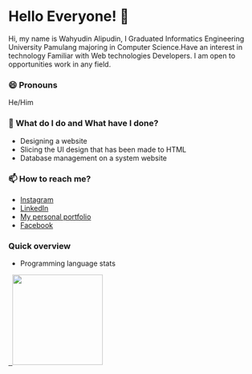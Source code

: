 
# Hello Everyone! 👋

Hi, my name is Wahyudin Alipudin, I Graduated Informatics Engineering University Pamulang majoring in Computer Science.Have an interest in technology
Familiar with Web technologies Developers. I am open to opportunities work in any field.

### 😄 Pronouns
He/Him

### 🌱 What do I do and What have I done? 
- Designing a website
- Slicing the UI design that has been made to HTML
- Database management on a system website

### 📫 How to reach me?
- [Instagram](https://instagram.com/wahyudin-wh) 
- [LinkedIn](https://www.linkedin.com/in/wahyudin-al/) 
- [My personal portfolio](https://wahyudin.alipudin.vercel.app) 
- [Facebook](https://web.facebook.com/wahyudin-al) 


### Quick overview

- Programming language stats
<a href="https://github.com/wahyudin-wh">

&nbsp; 
  <img height="180em" src="https://github-readme-stats-eight-theta.vercel.app/api/top-langs/?username=wahyudin-wh&layout=compact&langs_count=8&theme=algolia"/>

</a>

</p>


<!---
wahyudin-wh/wahyudin-wh is a ✨ special ✨ repository because its `README.md` (this file) appears on your GitHub profile.
You can click the Preview link to take a look at your changes.
--->
